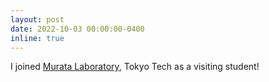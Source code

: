 ```yaml
---
layout: post
date: 2022-10-03 00:00:00-0400
inline: true
---
```

I joined [Murata Laboratory](http://www.net.c.titech.ac.jp/), Tokyo Tech as a visiting student!
